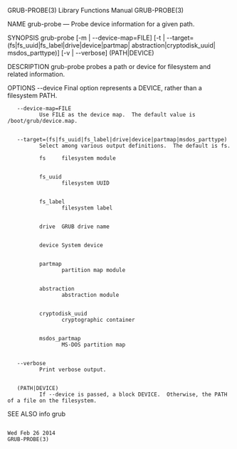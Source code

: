 GRUB-PROBE(3)                                                                              Library Functions Manual                                                                             GRUB-PROBE(3)



NAME
       grub-probe — Probe device information for a given path.


SYNOPSIS
       grub-probe  [-m | --device-map=FILE]
                   [-t | --target=(fs|fs_uuid|fs_label|drive|device|partmap|
                                   abstraction|cryptodisk_uuid|
                                   msdos_parttype)]
                   [-v | --verbose] (PATH|DEVICE)


DESCRIPTION
       grub-probe probes a path or device for filesystem and related information.


OPTIONS
       --device
              Final option represents a DEVICE, rather than a filesystem PATH.

       --device-map=FILE
              Use FILE as the device map.  The default value is /boot/grub/device.map.


       --target=(fs|fs_uuid|fs_label|drive|device|partmap|msdos_parttype)
              Select among various output definitions.  The default is fs.

              fs     filesystem module


              fs_uuid
                     filesystem UUID


              fs_label
                     filesystem label


              drive  GRUB drive name


              device System device


              partmap
                     partition map module


              abstraction
                     abstraction module


              cryptodisk_uuid
                     cryptographic container


              msdos_partmap
                     MS-DOS partition map


       --verbose
              Print verbose output.


       (PATH|DEVICE)
              If --device is passed, a block DEVICE.  Otherwise, the PATH of a file on the filesystem.


SEE ALSO
       info grub



                                                                                               Wed Feb 26 2014                                                                                  GRUB-PROBE(3)

